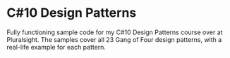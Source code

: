 # C#10 Design Patterns

Fully functioning sample code for my C#10 Design Patterns course over at Pluralsight.  The samples cover all 23 Gang of Four design patterns, with a real-life example for each pattern.
